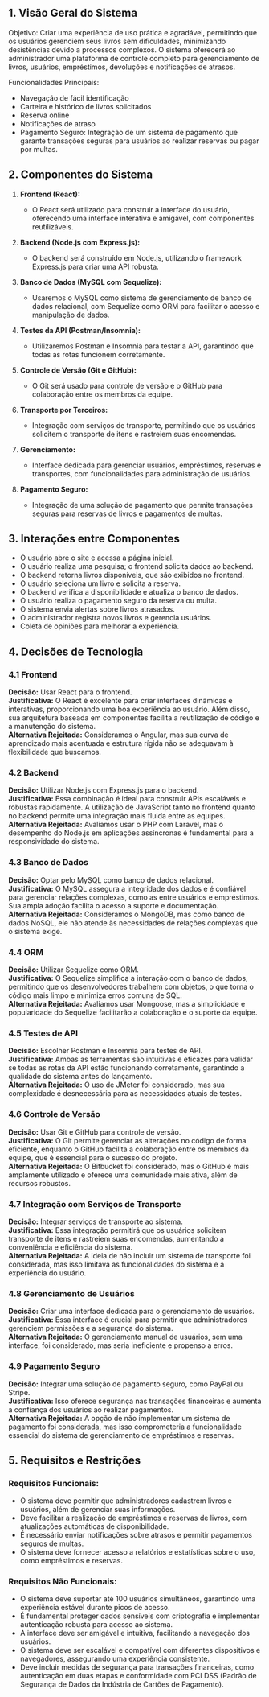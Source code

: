 ## 1. Visão Geral do Sistema
Objetivo: Criar uma experiência de uso prática e agradável, permitindo que os usuários gerenciem seus livros sem dificuldades, minimizando desistências devido a processos complexos. O sistema oferecerá ao administrador uma plataforma de controle completo para gerenciamento de livros, usuários, empréstimos, devoluções e notificações de atrasos.

Funcionalidades Principais:
- Navegação de fácil identificação
- Carteira e histórico de livros solicitados
- Reserva online
- Notificações de atraso
- Pagamento Seguro: Integração de um sistema de pagamento que garante transações seguras para usuários ao realizar reservas ou pagar por multas.

## 2. Componentes do Sistema
1. **Frontend (React):**
   - O React será utilizado para construir a interface do usuário, oferecendo uma interface interativa e amigável, com componentes reutilizáveis.

2. **Backend (Node.js com Express.js):**
   - O backend será construído em Node.js, utilizando o framework Express.js para criar uma API robusta.

3. **Banco de Dados (MySQL com Sequelize):**
   - Usaremos o MySQL como sistema de gerenciamento de banco de dados relacional, com Sequelize como ORM para facilitar o acesso e manipulação de dados.

4. **Testes da API (Postman/Insomnia):**
   - Utilizaremos Postman e Insomnia para testar a API, garantindo que todas as rotas funcionem corretamente.

5. **Controle de Versão (Git e GitHub):**
   - O Git será usado para controle de versão e o GitHub para colaboração entre os membros da equipe.

6. **Transporte por Terceiros:**
   - Integração com serviços de transporte, permitindo que os usuários solicitem o transporte de itens e rastreiem suas encomendas.

7. **Gerenciamento:**
   - Interface dedicada para gerenciar usuários, empréstimos, reservas e transportes, com funcionalidades para administração de usuários.

8. **Pagamento Seguro:**
   - Integração de uma solução de pagamento que permite transações seguras para reservas de livros e pagamentos de multas.

## 3. Interações entre Componentes
- O usuário abre o site e acessa a página inicial.
- O usuário realiza uma pesquisa; o frontend solicita dados ao backend.
- O backend retorna livros disponíveis, que são exibidos no frontend.
- O usuário seleciona um livro e solicita a reserva.
- O backend verifica a disponibilidade e atualiza o banco de dados.
- O usuário realiza o pagamento seguro da reserva ou multa.
- O sistema envia alertas sobre livros atrasados.
- O administrador registra novos livros e gerencia usuários.
- Coleta de opiniões para melhorar a experiência.

## 4. Decisões de Tecnologia

### 4.1 Frontend
**Decisão:** Usar React para o frontend.  
**Justificativa:** O React é excelente para criar interfaces dinâmicas e interativas, proporcionando uma boa experiência ao usuário. Além disso, sua arquitetura baseada em componentes facilita a reutilização de código e a manutenção do sistema.  
**Alternativa Rejeitada:** Consideramos o Angular, mas sua curva de aprendizado mais acentuada e estrutura rígida não se adequavam à flexibilidade que buscamos.

### 4.2 Backend
**Decisão:** Utilizar Node.js com Express.js para o backend.  
**Justificativa:** Essa combinação é ideal para construir APIs escaláveis e robustas rapidamente. A utilização de JavaScript tanto no frontend quanto no backend permite uma integração mais fluida entre as equipes.  
**Alternativa Rejeitada:** Avaliamos usar o PHP com Laravel, mas o desempenho do Node.js em aplicações assíncronas é fundamental para a responsividade do sistema.

### 4.3 Banco de Dados
**Decisão:** Optar pelo MySQL como banco de dados relacional.  
**Justificativa:** O MySQL assegura a integridade dos dados e é confiável para gerenciar relações complexas, como as entre usuários e empréstimos. Sua ampla adoção facilita o acesso a suporte e documentação.  
**Alternativa Rejeitada:** Consideramos o MongoDB, mas como banco de dados NoSQL, ele não atende às necessidades de relações complexas que o sistema exige.

### 4.4 ORM
**Decisão:** Utilizar Sequelize como ORM.  
**Justificativa:** O Sequelize simplifica a interação com o banco de dados, permitindo que os desenvolvedores trabalhem com objetos, o que torna o código mais limpo e minimiza erros comuns de SQL.  
**Alternativa Rejeitada:** Avaliamos usar Mongoose, mas a simplicidade e popularidade do Sequelize facilitarão a colaboração e o suporte da equipe.

### 4.5 Testes de API
**Decisão:** Escolher Postman e Insomnia para testes de API.  
**Justificativa:** Ambas as ferramentas são intuitivas e eficazes para validar se todas as rotas da API estão funcionando corretamente, garantindo a qualidade do sistema antes do lançamento.  
**Alternativa Rejeitada:** O uso de JMeter foi considerado, mas sua complexidade é desnecessária para as necessidades atuais de testes.

### 4.6 Controle de Versão
**Decisão:** Usar Git e GitHub para controle de versão.  
**Justificativa:** O Git permite gerenciar as alterações no código de forma eficiente, enquanto o GitHub facilita a colaboração entre os membros da equipe, que é essencial para o sucesso do projeto.  
**Alternativa Rejeitada:** O Bitbucket foi considerado, mas o GitHub é mais amplamente utilizado e oferece uma comunidade mais ativa, além de recursos robustos.

### 4.7 Integração com Serviços de Transporte
**Decisão:** Integrar serviços de transporte ao sistema.  
**Justificativa:** Essa integração permitirá que os usuários solicitem transporte de itens e rastreiem suas encomendas, aumentando a conveniência e eficiência do sistema.  
**Alternativa Rejeitada:** A ideia de não incluir um sistema de transporte foi considerada, mas isso limitava as funcionalidades do sistema e a experiência do usuário.

### 4.8 Gerenciamento de Usuários
**Decisão:** Criar uma interface dedicada para o gerenciamento de usuários.  
**Justificativa:** Essa interface é crucial para permitir que administradores gerenciem permissões e a segurança do sistema.  
**Alternativa Rejeitada:** O gerenciamento manual de usuários, sem uma interface, foi considerado, mas seria ineficiente e propenso a erros.

### 4.9 Pagamento Seguro
**Decisão:** Integrar uma solução de pagamento seguro, como PayPal ou Stripe.  
**Justificativa:** Isso oferece segurança nas transações financeiras e aumenta a confiança dos usuários ao realizar pagamentos.  
**Alternativa Rejeitada:** A opção de não implementar um sistema de pagamento foi considerada, mas isso comprometeria a funcionalidade essencial do sistema de gerenciamento de empréstimos e reservas.


## 5. Requisitos e Restrições

### Requisitos Funcionais:
- O sistema deve permitir que administradores cadastrem livros e usuários, além de gerenciar suas informações.
- Deve facilitar a realização de empréstimos e reservas de livros, com atualizações automáticas de disponibilidade.
- É necessário enviar notificações sobre atrasos e permitir pagamentos seguros de multas.
- O sistema deve fornecer acesso a relatórios e estatísticas sobre o uso, como empréstimos e reservas.

### Requisitos Não Funcionais:
- O sistema deve suportar até 100 usuários simultâneos, garantindo uma experiência estável durante picos de acesso.
- É fundamental proteger dados sensíveis com criptografia e implementar autenticação robusta para acesso ao sistema.
- A interface deve ser amigável e intuitiva, facilitando a navegação dos usuários.
- O sistema deve ser escalável e compatível com diferentes dispositivos e navegadores, assegurando uma experiência consistente.
- Deve incluir medidas de segurança para transações financeiras, como autenticação em duas etapas e conformidade com PCI DSS (Padrão de Segurança de Dados da Indústria de Cartões de Pagamento).
